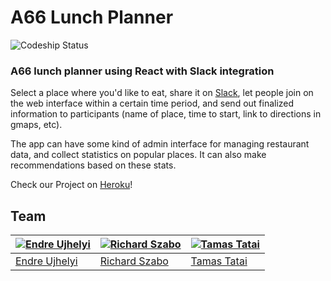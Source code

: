 # A66 Lunch Planner

![Codeship Status](https://codeship.com/projects/54a36ca0-be6e-0134-1039-0687878db410/status?branch=master)


### A66 lunch planner using React with Slack integration

Select a place where you'd like to eat, share it on [Slack](https://slack.com/), let people join on the web interface within a certain time period, and send out finalized information to participants (name of place, time to start, link to directions in gmaps, etc).

The app can have some kind of admin interface for managing restaurant data, and collect statistics on popular places. It can also make recommendations based on these stats.



Check our Project on [Heroku](https://lasers-jade-lunch-planner.herokuapp.com/)!



## Team

[![Endre Ujhelyi](https://avatars3.githubusercontent.com/u/18709268?v=3&s=100)](https://github.com/endreujhelyi) | [![Richard Szabo](https://avatars3.githubusercontent.com/u/13511151?v=3&s=100)](https://github.com/ignocius) | [![Tamas Tatai](https://avatars0.githubusercontent.com/u/22742472?v=3&s=100)](https://github.com/tamastatai)
---|---|---
[Endre Ujhelyi](https://github.com/endreujhelyi) | [Richard Szabo](https://github.com/ignocius) | [Tamas Tatai](https://github.com/tamastatai)
